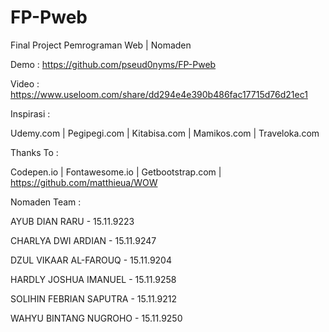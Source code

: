 # FP-Pweb
Final Project Pemrograman Web | Nomaden

Demo : https://github.com/pseud0nyms/FP-Pweb

Video : https://www.useloom.com/share/dd294e4e390b486fac17715d76d21ec1


Inspirasi :

Udemy.com | 
Pegipegi.com | 
Kitabisa.com | 
Mamikos.com | 
Traveloka.com



Thanks To :

Codepen.io | 
Fontawesome.io | 
Getbootstrap.com | 
https://github.com/matthieua/WOW



Nomaden Team :

AYUB DIAN RARU -			15.11.9223

CHARLYA DWI ARDIAN -			    15.11.9247

DZUL VIKAAR AL-FAROUQ -			  15.11.9204

HARDLY JOSHUA IMANUEL -		    15.11.9258 

SOLIHIN FEBRIAN SAPUTRA - 			15.11.9212

WAHYU BINTANG NUGROHO -     15.11.9250

